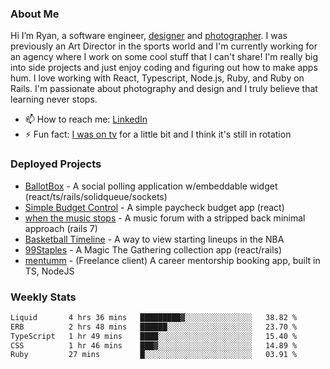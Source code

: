 ### About Me
Hi I’m Ryan, a software engineer, [designer](https://www.denvermullets.com/video) and [photographer](https://www.denvermullets.com/). I was previously an Art Director in the sports world and I'm currently working for an agency where I work on some cool stuff that I can't share! I'm really big into side projects and just enjoy coding and figuring out how to make apps hum. I love working with React, Typescript, Node.js, Ruby, and Ruby on Rails. I'm passionate about photography and design and I truly believe that learning never stops.

- 📫 How to reach me: [LinkedIn](https://www.linkedin.com/in/ryanvaznis)
- ⚡ Fun fact: [I was on tv](https://vimeo.com/381425882) for a little bit and I think it's still in rotation

### Deployed Projects
- [BallotBox](https://voteballotbox.com/) - A social polling application w/embeddable widget (react/ts/rails/solidqueue/sockets)
- [Simple Budget Control](https://simplebudgetcontrol.com/) - A simple paycheck budget app (react)
- [when the music stops](https://whenthemusicstops.net) - A music forum with a stripped back minimal approach (rails 7)
- [Basketball Timeline](https://basketball-timeline.com/?team=PHO&year=2023) - A way to view starting lineups in the NBA
- [99Staples](https://www.99staples.com/collections/denvermullets/9) - A Magic The Gathering collection app (react/rails)
- [mentumm](https://portal.mentumm.com/) - (Freelance client) A career mentorship booking app, built in TS, NodeJS

### Weekly Stats
<!--START_SECTION:waka-->

```txt
Liquid       4 hrs 36 mins   █████████▓░░░░░░░░░░░░░░░   38.82 %
ERB          2 hrs 48 mins   ██████░░░░░░░░░░░░░░░░░░░   23.70 %
TypeScript   1 hr 49 mins    ████░░░░░░░░░░░░░░░░░░░░░   15.40 %
CSS          1 hr 46 mins    ███▓░░░░░░░░░░░░░░░░░░░░░   14.89 %
Ruby         27 mins         █░░░░░░░░░░░░░░░░░░░░░░░░   03.91 %
```

<!--END_SECTION:waka-->
